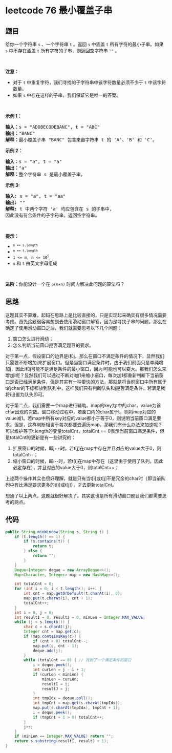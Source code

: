 # leetcode 76 最小覆盖子串

## 题目

<p>给你一个字符串 <code>s</code> 、一个字符串 <code>t</code> 。返回 <code>s</code> 中涵盖 <code>t</code> 所有字符的最小子串。如果 <code>s</code> 中不存在涵盖 <code>t</code> 所有字符的子串，则返回空字符串 <code>""</code> 。</p>

<p>&nbsp;</p>

<p><strong>注意：</strong></p>

<ul> 
 <li>对于 <code>t</code> 中重复字符，我们寻找的子字符串中该字符数量必须不少于 <code>t</code> 中该字符数量。</li> 
 <li>如果 <code>s</code> 中存在这样的子串，我们保证它是唯一的答案。</li> 
</ul>

<p>&nbsp;</p>

<p><strong>示例 1：</strong></p>

<pre>
<strong>输入：</strong>s = "ADOBECODEBANC", t = "ABC"
<strong>输出：</strong>"BANC"
<strong>解释：</strong>最小覆盖子串 "BANC" 包含来自字符串 t 的 'A'、'B' 和 'C'。
</pre>

<p><strong>示例 2：</strong></p>

<pre>
<strong>输入：</strong>s = "a", t = "a"
<strong>输出：</strong>"a"
<strong>解释：</strong>整个字符串 s 是最小覆盖子串。
</pre>

<p><strong>示例 3:</strong></p>

<pre>
<strong>输入:</strong> s = "a", t = "aa"
<strong>输出:</strong> ""
<strong>解释:</strong> t 中两个字符 'a' 均应包含在 s 的子串中，
因此没有符合条件的子字符串，返回空字符串。</pre>

<p>&nbsp;</p>

<p><strong>提示：</strong></p>

<ul> 
 <li><code><sup>m == s.length</sup></code></li> 
 <li><code><sup>n == t.length</sup></code></li> 
 <li><code>1 &lt;= m, n &lt;= 10<sup>5</sup></code></li> 
 <li><code>s</code> 和 <code>t</code> 由英文字母组成</li> 
</ul>

<p>&nbsp;</p> 
<strong>进阶：</strong>你能设计一个在 <code>o(m+n)</code> 时间内解决此问题的算法吗？

## 思路

这题其实不算难，起码在思路上是比较直接的，只是实现起来确实有很多情况需要考虑。首先这题很容易想到去使用滑动窗口解答，因为是寻找子串的问题。那么在确定了使用滑动窗口之后，我们就需要思考以下几个问题：

1. 窗口怎么进行滑动；
2. 怎么判断当前窗口是否满足题目的要求。

对于第一点，假设窗口的边界是i和j，那么在窗口不满足条件的情况下，显然我们只需要不断增加j来扩展窗口。但是当窗口满足条件时，由于我们前面只是单纯增加j，因此i和j可能不是满足条件的最小窗口，因为i可能也可以变大。那我们怎么来增加i呢？显然我们可以通过不断对i加1来缩小窗口，每次加1都重新判断下当前窗口是否已经满足条件，但是其实有一种更快的方法，那就是将当前窗口中所有属于t的char的下标都放到队列中，这样我们只有判断队头和j是否满足条件，若满足就将i设置为队头即可。

对于第二点，我们需要一个map进行辅助。map的key为t中的char，value为该char出现的次数。窗口移动过程中，若窗口内的char属于t，则将map对应的value减1。若map中所有key对应的value都小于等于0，则说明当前窗口满足要求。但是，这样判断相当于每次都要去遍历map，那我们有什么办法来加速呢？可以维护等于t.length的变量totalCnt，totalCnt == 0表示当前窗口满足条件，但是totalCnt的更新是有一些讲究的：

1. 扩展窗口的时候，即j++时，若t[j]在map中存在并且对应的value大于0，则totalCnt--；
2. 缩小窗口的时候，即i--时，若t[i]在map中存在（这里由于使用了队列，因此必定存在），并且对应的value大于0，则totalCnt++；

上述两个操作其实也很好理解，就是只有当t[i]或t[j]不是冗余的char时（即当前队列中有比满足要求更多的t[i]或t[j]），才去更新totalCnt。

想通了以上两点，这题就很好解决了。其实这也是所有滑动窗口题目我们都需要思考的两点。

## 代码

```java
public String minWindow(String s, String t) {
	if (t.length() == 1) {
		if (s.contains(t)) {
			return t;
		} else {
			return "";
		}
	}
	Deque<Integer> deque = new ArrayDeque<>();
	Map<Character, Integer> map = new HashMap<>();

	int totalCnt = 0;
	for (int i = 0; i < t.length(); i++) {
		int cnt = map.getOrDefault(t.charAt(i), 0);
		map.put(t.charAt(i), cnt + 1);
		totalCnt++;
	}
	int i = 0, j = 0;
	int resultI = 0, resultJ = 0, minLen = Integer.MAX_VALUE;
	while (j < s.length()) {
		char c = s.charAt(j);
		Integer cnt = map.get(c);
		if (map.containsKey(c)) {
			if (cnt > 0) totalCnt--;
			map.put(c, cnt - 1);
			deque.add(j);
		}
		while (totalCnt == 0) { // 找到了一个满足条件的窗口
			i = deque.peek();
			int curLen = j - i + 1;
			if (curLen < minLen) {
				minLen = curLen;
				resultI = i;
				resultJ = j;
			}
			int tmpIdx = deque.poll();
			int tmpCnt = map.get(s.charAt(tmpIdx));
			map.put(s.charAt(tmpIdx), tmpCnt + 1);
			i = deque.peek();
			if (tmpCnt + 1 > 0) totalCnt++;
		}
		j++;
	}
	if (minLen == Integer.MAX_VALUE) return "";
	return s.substring(resultI, resultJ + 1);
}
```
